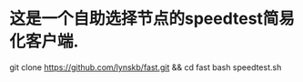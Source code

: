 # 这是一个自助选择节点的speedtest简易化客户端.

git clone https://github.com/lynskb/fast.git && cd fast
bash speedtest.sh
